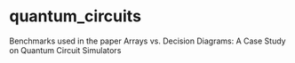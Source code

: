 # quantum_circuits

Benchmarks used in the paper Arrays vs. Decision Diagrams: A Case Study on Quantum Circuit Simulators
